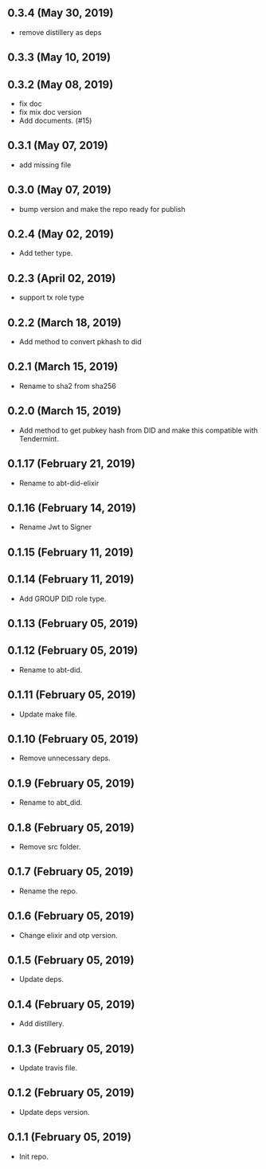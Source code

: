 ## 0.3.4 (May 30, 2019)
  - remove distillery as deps


## 0.3.3 (May 10, 2019)


## 0.3.2 (May 08, 2019)
  - fix doc
  - fix mix doc version
  - Add documents. (#15)

## 0.3.1 (May 07, 2019)
  - add missing file

## 0.3.0 (May 07, 2019)
  - bump version and make the repo ready for publish

## 0.2.4 (May 02, 2019)
  - Add tether type.

## 0.2.3 (April 02, 2019)
  - support tx role type

## 0.2.2 (March 18, 2019)
  - Add method to convert pkhash to did

## 0.2.1 (March 15, 2019)
  - Rename to sha2 from sha256

## 0.2.0 (March 15, 2019)
  - Add method to get pubkey hash from DID and make this compatible with Tendermint.

## 0.1.17 (February 21, 2019)
  - Rename to abt-did-elixir

## 0.1.16 (February 14, 2019)
  - Rename Jwt to Signer

## 0.1.15 (February 11, 2019)


## 0.1.14 (February 11, 2019)
  - Add GROUP DID role type.

## 0.1.13 (February 05, 2019)

## 0.1.12 (February 05, 2019)
- Rename to abt-did.

## 0.1.11 (February 05, 2019)
- Update make file.

## 0.1.10 (February 05, 2019)
- Remove unnecessary deps.

## 0.1.9 (February 05, 2019)
- Rename to abt_did.

## 0.1.8 (February 05, 2019)
- Remove src folder.

## 0.1.7 (February 05, 2019)
- Rename the repo.

## 0.1.6 (February 05, 2019)
- Change elixir and otp version.

## 0.1.5 (February 05, 2019)
- Update deps.

## 0.1.4 (February 05, 2019)
- Add distillery.

## 0.1.3 (February 05, 2019)
- Update travis file.

## 0.1.2 (February 05, 2019)
- Update deps version.

## 0.1.1 (February 05, 2019)
- Init repo.
